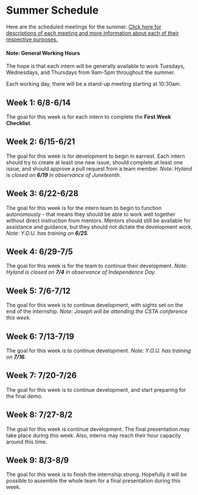 # Summer Schedule
Here are the scheduled meetings for the summer. [Click here for descriptions of each meeting and more information about each of their respective purposes.](MeetingDescriptions.md)

#### Note: General Working Hours
The hope is that each intern will be generally available to work Tuesdays, Wednesdays, and Thursdays from 9am-5pm throughout the summer.

Each working day, there will be a stand-up meeting starting at 10:30am.

## Week 1: 6/8-6/14
The goal for this week is for each intern to complete the **First Week Checklist**.

## Week 2: 6/15-6/21
The goal for this week is for development to begin in earnest. Each intern should try to create at least one new issue, should complete at least one issue, and should approve a pull request from a team member. _Note: Hyland is closed on **6/19** in observance of Juneteenth._

## Week 3: 6/22-6/28
The goal for this week is for the intern team to begin to function autonomously - that means they should be able to work well together without direct instruction from mentors. Mentors should still be available for assistance and guidance, but they should not dictate the development work. _Note: Y.O.U. has training on **6/25**._

## Week 4: 6/29-7/5
The goal for this week is for the team to continue their development. _Note: Hyland is closed on **7/4** in observance of Independence Day._

## Week 5: 7/6-7/12
The goal for this week is to continue development, with sights set on the end of the internship. _Note: Joseph will be attending the CSTA conference this week._

## Week 6: 7/13-7/19
The goal for this week is to continue development. _Note: Y.O.U. has training on **7/16**._

## Week 7: 7/20-7/26
The goal for this week is to continue development, and start preparing for the final demo.

## Week 8: 7/27-8/2
The goal for this week is continue development. The final presentation may take place during this week. Also, interns may reach their hour capacity around this time.

## Week 9: 8/3-8/9
The goal for this week is to finish the internship strong. Hopefully it will be possible to assemble the whole team for a final presentation during this week.
